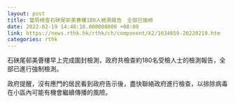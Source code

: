 ```yaml
---
layout: post
title: 當局檢查石硤尾邨美薈樓180人檢測報告　全部已強檢
date: 2022-02-19 14:48:16.000000000 +08:00
link: https://news.rthk.hk/rthk/ch/component/k2/1634659-20220219.htm
categories: rthk
---
```


石硤尾邨美薈樓早上完成圍封檢測，政府共檢查約180名受檢人士的檢測報告，全部已進行強制檢測。

政府提醒，沒有應門的居民看到政府告示後，盡快聯絡政府進行檢查，以排除病毒在小區內可能有機會繼續傳播的風險。
